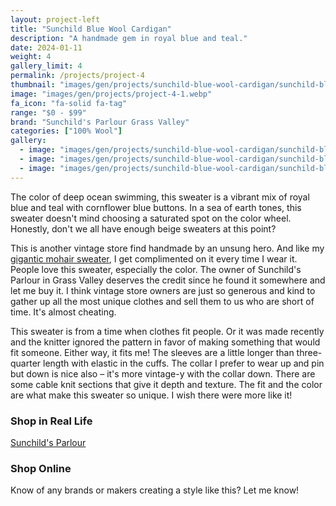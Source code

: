 ```yaml
---
layout: project-left
title: "Sunchild Blue Wool Cardigan"
description: "A handmade gem in royal blue and teal."
date: 2024-01-11
weight: 4
gallery_limit: 4
permalink: /projects/project-4
thumbnail: "images/gen/projects/sunchild-blue-wool-cardigan/sunchild-blue-wool-cardigan-mirror-side-view-tn.jpg"
image: "images/gen/projects/project-4-1.webp"
fa_icon: "fa-solid fa-tag"
range: "$0 - $99"
brand: "Sunchild's Parlour Grass Valley"
categories: ["100% Wool"]
gallery:
  - image: "images/gen/projects/sunchild-blue-wool-cardigan/sunchild-blue-wool-cardigan-mirror-side-view.jpg"
  - image: "images/gen/projects/sunchild-blue-wool-cardigan/sunchild-blue-wool-cardigan-mirror-front-view.jpg"
  - image: "images/gen/projects/sunchild-blue-wool-cardigan/sunchild-blue-wool-cardigan-close-up-buttons.jpg"
---
```


The color of deep ocean swimming, this sweater is a vibrant mix of royal blue and teal with cornflower blue buttons. In a sea of earth tones, this sweater doesn't mind choosing a saturated spot on the color wheel. Honestly, don't we all have enough beige sweaters at this point?

This is another vintage store find handmade by an unsung hero. And like my [gigantic mohair sweater](/projects/project-2), I get complimented on it every time I wear it. People love this sweater, especially the color. The owner of Sunchild's Parlour in Grass Valley deserves the credit since he found it somewhere and let me buy it. I think vintage store owners are just so generous and kind to gather up all the most unique clothes and sell them to us who are short of time. It's almost cheating. 

This sweater is from a time when clothes fit people. Or it was made recently and the knitter ignored the pattern in favor of making something that would fit someone. Either way, it fits me! The sleeves are a little longer than three-quarter length with elastic in the cuffs. The collar I prefer to wear up and pin but down is nice also – it's more vintage-y with the collar down. There are some cable knit sections that give it depth and texture. The fit and the color are what make this sweater so unique. I wish there were more like it!

### Shop in Real Life

<i class="fa-solid fa-arrow-right"></i> <a href="https://www.sunchildsparlour.com" target="_blank">Sunchild's Parlour</a>

### Shop Online

Know of any brands or makers creating a style like this? Let me know!  


